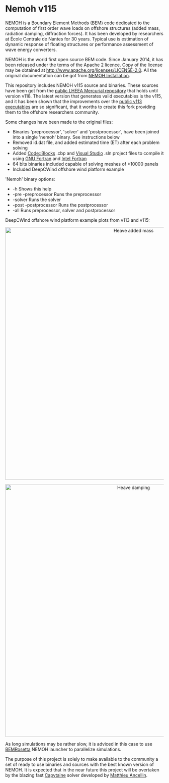 # Nemoh v115
[NEMOH](https://lheea.ec-nantes.fr/logiciels-et-brevets/nemoh-presentation-192863.kjsp) is a Boundary Element Methods (BEM) code dedicated to the computation of first order wave loads on offshore structures (added mass, radiation damping, diffraction forces). It has been developed by researchers at École Centrale de Nantes for 30 years. Typical use is estimation of dynamic response of floating structures or performance assessment of wave energy converters.

NEMOH is the world first open source BEM code. Since January 2014, it has been released under the terms of the Apache 2 licence. Copy of the license may be obtained at http://www.apache.org/licenses/LICENSE-2.0. All the original documentation can be got from [NEMOH Installation](https://lheea.ec-nantes.fr/logiciels-et-brevets/nemoh-presentation-192863.kjsp).

This repository includes NEMOH v115 source and binaries. These sources have been got from the [public LHEEA Mercurial repository](http://130.66.47.2/cgi-bin/hgweb.cgi/nemoh/) that holds until version v118. The latest version that generates valid executables is the v115, and it has been shown that the improvements over the [public v113 executables](https://box.lheea.ec-nantes.fr/index.php/s/6MybIloTDqWSFDL) are so significant, that it worths to create this fork providing them to the offshore researchers community.

Some changes have been made to the original files:
- Binaries 'preprocessor', 'solver' and 'postprocessor', have been joined into a single 'nemoh' binary. See instructions below
- Removed id.dat file, and added estimated time (ET) after each problem solving
- Added [Code::Blocks](http://cbfortran.sourceforge.net/) .cbp and [Visual Studio](https://visualstudio.microsoft.com/) .sln project files to compile it using [GNU Fortran](https://gcc.gnu.org/fortran/) and [Intel Fortran](https://software.intel.com/en-us/fortran-compilers)
- 64 bits binaries included capable of solving meshes of >10000 panels
- Included DeepCWind offshore wind platform example

 'Nemoh' binary options:
   - -h             Shows this help
   - -pre -preprocessor  Runs the preprocessor
   - -solver        Runs the solver
   - -post -postprocessor Runs the postprocessor
   - -all           Runs preprocessor, solver and postprocessor

DeepCWind offshore wind platform example plots from v113 and v115:

<p align="center"><img src="https://github.com/izabala123/Nemoh/blob/master/other/md%20resources/Aheave.jpg" width="800" title="Heave added mass"></p>

<p align="center"><img src="https://github.com/izabala123/Nemoh/blob/master/other/md%20resources/Bheave.jpg" width="800" title="Heave damping"></p>

As long simulations may be rather slow, it is adviced in this case to use [BEMRosetta](https://github.com/izabala123/BEMRosetta) NEMOH launcher to parallelize simulations.

The purpose of this project is solely to make available to the community a set of ready to use binaries and sources with the best known version of NEMOH. It is expected that in the near future this project will be overtaken by the blazing fast [Capytaine](https://github.com/mancellin/capytaine) solver developed by [Matthieu Ancellin](https://ancell.in/).
